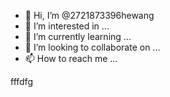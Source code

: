 - 👋 Hi, I’m @2721873396hewang
- 👀 I’m interested in ...
- 🌱 I’m currently learning ...
- 💞️ I’m looking to collaborate on ...
- 📫 How to reach me ...

<!---
2721873396hewang/2721873396hewang is a ✨ special ✨ repository because its `README.md` (this file) appears on your GitHub profile.
You can click the Preview link to take a look at your changes.
--->
fffdfg
